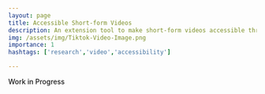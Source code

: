 ```yaml
---
layout: page
title: Accessible Short-form Videos
description: An extension tool to make short-form videos accessible through a set of strategies tailored to the platform.
img: /assets/img/Tiktok-Video-Image.png
importance: 1
hashtags: ['research','video','accessibility']

---
```


<div  style="display: flex; justify-content: space-between; font-weight: 500; margin-bottom: 20px"> 
    <span>Work in Progress</span>
</div>